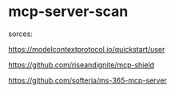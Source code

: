 # mcp-server-scan
sorces:

https://modelcontextprotocol.io/quickstart/user

https://github.com/riseandignite/mcp-shield

https://github.com/softeria/ms-365-mcp-server

